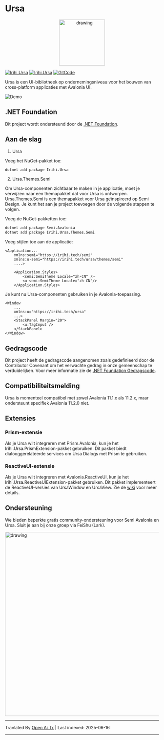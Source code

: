 # Ursa

<p align="center">
    <img src="https://raw.githubusercontent.com/irihitech/Ursa.Avalonia/main/assets/Ursa.svg" alt="drawing" width="150" />
</p>

[![Irihi.Ursa](https://img.shields.io/nuget/v/Irihi.Ursa.svg?color=red&style=flat-square)](https://www.nuget.org/packages/Irihi.Ursa/)
[![Irihi.Ursa](https://img.shields.io/nuget/dt/Irihi.Ursa.svg?style=flat-square)](https://www.nuget.org/packages/Irihi.Ursa/)
[![GitCode](https://gitcode.com/IRIHI_Technology/Ursa.Avalonia/star/badge.svg)](https://gitcode.com/IRIHI_Technology/Ursa.Avalonia)

Ursa is een UI-bibliotheek op ondernemingsniveau voor het bouwen van cross-platform applicaties met Avalonia UI.

![Demo](https://raw.githubusercontent.com/irihitech/Ursa.Avalonia/main/assets/dark-demo.jpg)

## .NET Foundation

Dit project wordt ondersteund door de [.NET Foundation](https://dotnetfoundation.org).

## Aan de slag

1. Ursa

Voeg het NuGet-pakket toe:
```bash
dotnet add package Irihi.Ursa
```

2. Ursa.Themes.Semi

Om Ursa-componenten zichtbaar te maken in je applicatie, moet je verwijzen naar een themapakket dat voor Ursa is ontworpen.
Ursa.Themes.Semi is een themapakket voor Ursa geïnspireerd op Semi Design. Je kunt het aan je project toevoegen door de volgende stappen te volgen.

Voeg de NuGet-pakketten toe:
```bash
dotnet add package Semi.Avalonia
dotnet add package Irihi.Ursa.Themes.Semi
```

Voeg stijlen toe aan de applicatie:
```xaml
<Application...
    xmlns:semi="https://irihi.tech/semi"
    xmlns:u-semi="https://irihi.tech/ursa/themes/semi"
    ....>

    <Application.Styles>
        <semi:SemiTheme Locale="zh-CN" />
        <u-semi:SemiTheme Locale="zh-CN"/>
    </Application.Styles>
```

Je kunt nu Ursa-componenten gebruiken in je Avalonia-toepassing.
```xaml
<Window
    ...
    xmlns:u="https://irihi.tech/ursa"
    ...>
    <StackPanel Margin="20">
        <u:TagInput />
    </StackPanel>
</Window>
```

## Gedragscode

Dit project heeft de gedragscode aangenomen zoals gedefinieerd door de Contributor Covenant om het verwachte gedrag in onze gemeenschap te verduidelijken.
Voor meer informatie zie de [.NET Foundation Gedragscode](https://dotnetfoundation.org/code-of-conduct).

## Compatibiliteitsmelding
Ursa is momenteel compatibel met zowel Avalonia 11.1.x als 11.2.x, maar ondersteunt specifiek Avalonia 11.2.0 niet.

## Extensies

### Prism-extensie
Als je Ursa wilt integreren met Prism.Avalonia, kun je het Irihi.Ursa.PrismExtension-pakket gebruiken. Dit pakket biedt dialooggerelateerde services om Ursa Dialogs met Prism te gebruiken.

### ReactiveUI-extensie
Als je Ursa wilt integreren met Avalonia.ReactiveUI, kun je het Irihi.Ursa.ReactiveUIExtension-pakket gebruiken. Dit pakket implementeert de ReactiveUI-versies van UrsaWindow en UrsaView. Zie de [wiki](https://github.com/irihitech/Ursa.Avalonia/wiki/Ursa-ReactiveUI-extension) voor meer details.

## Ondersteuning

We bieden beperkte gratis community-ondersteuning voor Semi Avalonia en Ursa. Sluit je aan bij onze groep via FeiShu (Lark).

<p>
    <img src="https://raw.githubusercontent.com/irihitech/Ursa.Avalonia/main/assets/community-support.png" alt="drawing" width="600" />
</p>


---

Tranlated By [Open Ai Tx](https://github.com/OpenAiTx/OpenAiTx) | Last indexed: 2025-06-16

---